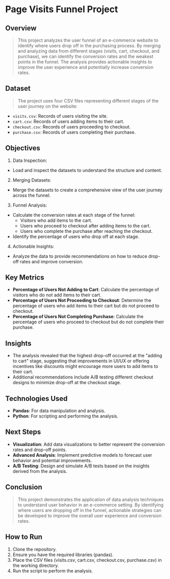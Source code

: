# Page Visits Funnel Project
## Overview
> This project analyzes the user funnel of an e-commerce website to identify where users drop off in the purchasing process. By merging and analyzing data from different stages (visits, cart, checkout, and purchase), we can identify the conversion rates and the weakest points in the funnel. The analysis provides actionable insights to improve the user experience and potentially increase conversion rates.

## Dataset
> The project uses four CSV files representing different stages of the user journey on the website:

- `visits.csv`: Records of users visiting the site.
- `cart.csv`: Records of users adding items to their cart.
- `checkout.csv`: Records of users proceeding to checkout.
- `purchase.csv`: Records of users completing their purchase.

## Objectives
1. Data Inspection:
- Load and inspect the datasets to understand the structure and content.

2. Merging Datasets:
- Merge the datasets to create a comprehensive view of the user journey across the funnel.

3. Funnel Analysis:
- Calculate the conversion rates at each stage of the funnel:
    - Visitors who add items to the cart.
    - Users who proceed to checkout after adding items to the cart.
    - Users who complete the purchase after reaching the checkout.
- Identify the percentage of users who drop off at each stage.

4. Actionable Insights:
- Analyze the data to provide recommendations on how to reduce drop-off rates and improve conversion.

## Key Metrics
- **Percentage of Users Not Adding to Cart**: Calculate the percentage of visitors who do not add items to their cart.
- **Percentage of Users Not Proceeding to Checkout**: Determine the percentage of users who add items to their cart but do not proceed to checkout.
- **Percentage of Users Not Completing Purchase**: Calculate the percentage of users who proceed to checkout but do not complete their purchase.

## Insights
- The analysis revealed that the highest drop-off occurred at the "adding to cart" stage, suggesting that improvements in UI/UX or offering incentives like discounts might encourage more users to add items to their cart.
- Additional recommendations include A/B testing different checkout designs to minimize drop-off at the checkout stage.

## Technologies Used
- **Pandas**: For data manipulation and analysis.
- **Python**: For scripting and performing the analysis.

## Next Steps
- **Visualization**: Add data visualizations to better represent the conversion rates and drop-off points.
- **Advanced Analysis**: Implement predictive models to forecast user behavior and potential improvements.
- **A/B Testing**: Design and simulate A/B tests based on the insights derived from the analysis.
  
## Conclusion
> This project demonstrates the application of data analysis techniques to understand user behavior in an e-commerce setting. By identifying where users are dropping off in the funnel, actionable strategies can be developed to improve the overall user experience and conversion rates.

## How to Run
1. Clone the repository.
2. Ensure you have the required libraries (pandas).
3. Place the CSV files (visits.csv, cart.csv, checkout.csv, purchase.csv) in the working directory.
4. Run the script to perform the analysis.
